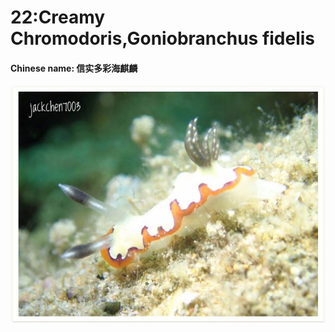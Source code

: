 # 22:Creamy Chromodoris,Goniobranchus fidelis

#### Chinese name: 信实多彩海麒麟

![](../../.gitbook/assets/chromodoris-fidelis.jpg)

